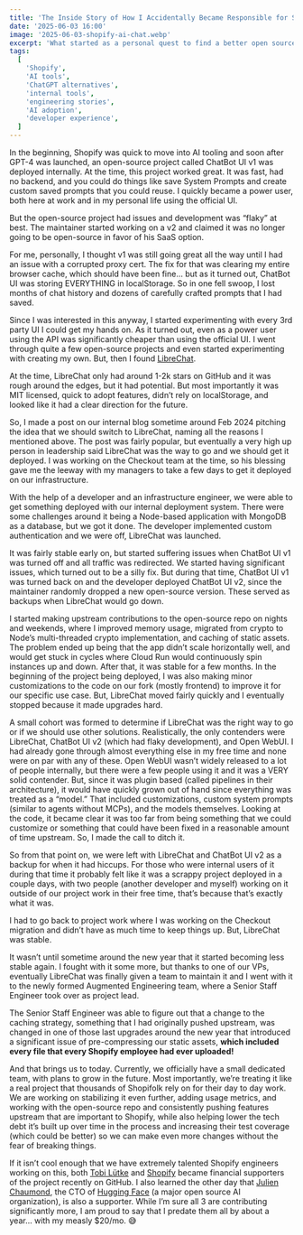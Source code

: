 ```yaml
---
title: 'The Inside Story of How I Accidentally Became Responsible for Shopify’s Internal AI Chat'
date: '2025-06-03 16:00'
image: '2025-06-03-shopify-ai-chat.webp'
excerpt: 'What started as a personal quest to find a better open source AI chat interface after losing all my data became an unexpected journey into an AI subject matter expert Shopify. From evaluating tons of interfaces, to pushing commits upstream on weekends, here’s how I accidentally became the go-to person for our AI chat platform and learned that sometimes the best career moves are the ones you never planned.'
tags:
  [
    'Shopify',
    'AI tools',
    'ChatGPT alternatives',
    'internal tools',
    'engineering stories',
    'AI adoption',
    'developer experience',
  ]
---
```


In the beginning, Shopify was quick to move into AI tooling and soon after GPT-4 was launched, an open-source project called ChatBot UI v1 was deployed internally. At the time, this project worked great. It was fast, had no backend, and you could do things like save System Prompts and create custom saved prompts that you could reuse. I quickly became a power user, both here at work and in my personal life using the official UI.

But the open-source project had issues and development was “flaky” at best. The maintainer started working on a v2 and claimed it was no longer going to be open-source in favor of his SaaS option.

For me, personally, I thought v1 was still going great all the way until I had an issue with a corrupted proxy cert. The fix for that was clearing my entire browser cache, which should have been fine... but as it turned out, ChatBot UI was storing EVERYTHING in localStorage. So in one fell swoop, I lost months of chat history and dozens of carefully crafted prompts that I had saved.

Since I was interested in this anyway, I started experimenting with every 3rd party UI I could get my hands on. As it turned out, even as a power user using the API was significantly cheaper than using the official UI. I went through quite a few open-source projects and even started experimenting with creating my own. But, then I found [LibreChat](https://www.librechat.ai/).

At the time, LibreChat only had around 1-2k stars on GitHub and it was rough around the edges, but it had potential. But most importantly it was MIT licensed, quick to adopt features, didn’t rely on localStorage, and looked like it had a clear direction for the future.

So, I made a post on our internal blog sometime around Feb 2024 pitching the idea that we should switch to LibreChat, naming all the reasons I mentioned above. The post was fairly popular, but eventually a very high up person in leadership said LibreChat was the way to go and we should get it deployed. I was working on the Checkout team at the time, so his blessing gave me the leeway with my managers to take a few days to get it deployed on our infrastructure.

With the help of a developer and an infrastructure engineer, we were able to get something deployed with our internal deployment system. There were some challenges around it being a Node-based application with MongoDB as a database, but we got it done. The developer implemented custom authentication and we were off, LibreChat was launched.

It was fairly stable early on, but started suffering issues when ChatBot UI v1 was turned off and all traffic was redirected. We started having significant issues, which turned out to be a silly fix. But during that time, ChatBot UI v1 was turned back on and the developer deployed ChatBot UI v2, since the maintainer randomly dropped a new open-source version. These served as backups when LibreChat would go down.

I started making upstream contributions to the open-source repo on nights and weekends, where I improved memory usage, migrated from crypto to Node’s multi-threaded crypto implementation, and caching of static assets. The problem ended up being that the app didn’t scale horizontally well, and would get stuck in cycles where Cloud Run would continuously spin instances up and down.
After that, it was stable for a few months. In the beginning of the project being deployed, I was also making minor customizations to the code on our fork (mostly frontend) to improve it for our specific use case. But, LibreChat moved fairly quickly and I eventually stopped because it made upgrades hard.

A small cohort was formed to determine if LibreChat was the right way to go or if we should use other solutions. Realistically, the only contenders were LibreChat, ChatBot UI v2 (which had flaky development), and Open WebUI. I had already gone through almost everything else in my free time and none were on par with any of these. Open WebUI wasn’t widely released to a lot of people internally, but there were a few people using it and it was a VERY solid contender. But, since it was plugin based (called pipelines in their architecture), it would have quickly grown out of hand since everything was treated as a “model.” That included customizations, custom system prompts (similar to agents without MCPs), and the models themselves. Looking at the code, it became clear it was too far from being something that we could customize or something that could have been fixed in a reasonable amount of time upstream. So, I made the call to ditch it.

So from that point on, we were left with LibreChat and ChatBot UI v2 as a backup for when it had hiccups. For those who were internal users of it during that time it probably felt like it was a scrappy project deployed in a couple days, with two people (another developer and myself) working on it outside of our project work in their free time, that’s because that’s exactly what it was.

I had to go back to project work where I was working on the Checkout migration and didn’t have as much time to keep things up. But, LibreChat was stable.

It wasn’t until sometime around the new year that it started becoming less stable again. I fought with it some more, but thanks to one of our VPs, eventually LibreChat was finally given a team to maintain it and I went with it to the newly formed Augmented Engineering team, where a Senior Staff Engineer took over as project lead.

The Senior Staff Engineer was able to figure out that a change to the caching strategy, something that I had originally pushed upstream, was changed in one of those last upgrades around the new year that introduced a significant issue of pre-compressing our static assets, **which included every file that every Shopify employee had ever uploaded!**

And that brings us to today. Currently, we officially have a small dedicated team, with plans to grow in the future. Most importantly, we’re treating it like a real project that thousands of Shopifolk rely on for their day to day work. We are working on stabilizing it even further, adding usage metrics, and working with the open-source repo and consistently pushing features upstream that are important to Shopify, while also helping lower the tech debt it’s built up over time in the process and increasing their test coverage (which could be better) so we can make even more changes without the fear of breaking things.

If it isn’t cool enough that we have extremely talented Shopify engineers working on this, both [Tobi Lütke](https://github.com/tobi) and [Shopify](https://github.com/orgs/Shopify/sponsoring) became financial supporters of the project recently on GitHub. I also learned the other day that [Julien Chaumond](https://github.com/julien-c), the CTO of [Hugging Face](https://huggingface.co) (a major open source AI organization), is also a supporter. While I’m sure all 3 are contributing significantly more, I am proud to say that I predate them all by about a year... with my measly $20/mo. 😅
